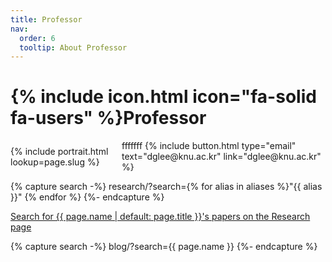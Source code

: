 ```yaml
---
title: Professor
nav:
  order: 6
  tooltip: About Professor
---
```


# {% include icon.html icon="fa-solid fa-users" %}Professor

<div class="container" style="display: flex; align-items: center; gap: 20px;">
  <div>
    {% include portrait.html lookup=page.slug %}
  </div>
  <div>
    fffffff
    {%
      include button.html
      type="email"
      text="dglee@knu.ac.kr"
      link="dglee@knu.ac.kr"
    %}
  </div>
  
</div>


{% capture search -%}
  research/?search={% for alias in aliases %}"{{ alias }}" {% endfor %}
{%- endcapture %}

<p class="center">
  <a href="{{ search | relative_url | uri_escape }}">
    Search for {{ page.name | default: page.title }}'s papers on the Research page
  </a>
</p>

{% capture search -%}
  blog/?search={{ page.name }}
{%- endcapture %}
